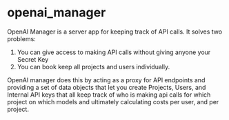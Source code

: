 # openai_manager

OpenAI Manager is a server app for keeping track of API calls. It solves two problems:
1. You can give access to making API calls without giving anyone your Secret Key
2. You can book keep all projects and users individually.

OpenAI manager does this by acting as a proxy for API endpoints and providing a set of data objects that let you create Projects, Users, and Internal API keys that all keep track of who is making api calls for which project on which models and ultimately calculating costs per user, and per project. 

